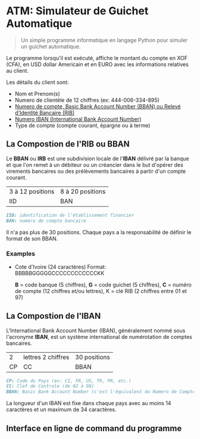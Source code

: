 # ATM: Simulateur de Guichet Automatique 

> Un simple programme informatique en langage Python pour simuler un guichet automatique.


Le programme lorsqu'il est exécuté, affiche le montant du compte en XOF (CFA), en USD dollar Americain et en EURO 
avec les informations relatives au client.

Les détails du client sont:

- Nom et Prenom(s)
- Numero de clientèle de 12 chiffres (ex: 444-006-334-895)
- [Numero de compte, Basic Bank Account Number (BBAN) ou Relevé d’Identité Bancaire (RIB)](https://fr.wikipedia.org/wiki/Basic_Bank_Account_Number)
- [Numero IBAN (International Bank Account Number)](https://fr.wikipedia.org/wiki/International_Bank_Account_Number)
- Type de compte (compte courant, épargne ou à terme)

## La Compostion de l'RIB ou BBAN

Le **BBAN** ou **IRB** est une subdivision locale de l'**IBAN** délivré par la banque et que l'on remet à un débiteur ou un créancier dans le but d'opérer des virements bancaires ou des prélèvements bancaires à partir d'un compte courant.

<table>
  <tr>
    <td>3 à 12 positions</td> 
    <td>8 à 20 positions</td>
  </tr>
  <tr>
    <td>IID</td>
    <td>BAN</td>
  </tr>
</table>


```markdown
IID: identification de l’établissement financier
BAN: numéro de compte bancaire
```
Il n'a pas plus de 30 positions. Chaque pays a la responsabilité de définir le format de son BBAN.

### Examples

- Cote d'Ivoire (24 caractères) Format: BBBBBGGGGGCCCCCCCCCCCCKK

  **B** = code banque (5 chiffres), **G** = code guichet (5 chiffres), **C** = numéro de compte (12 chiffres et/ou lettres), K = clé RIB (2 chiffres entre 01 et 97)

## La Compostion de l'IBAN

L'International Bank Account Number (IBAN), généralement nommé sous l'acronyme **IBAN**, est un système international de numérotation de comptes bancaires.

<table>
  <tr>
    <td>2</td> 
    <td>lettres	2 chiffres</td>
    <td>30 positions</td> 
  </tr>
  <tr>
    <td>CP</td>
    <td>CC</td>
    <td>BBAN</td>
  </tr>
</table>

```markdown 
CP: Code du Pays (ex: CI, FR, US, TR, PR, etc.)
CC: Clef de Controle (de 02 à 98)
BBAN: Basic Bank Account Number (c'est l'équivalent du Numero de Compte ou RIB)
```
La longueur d'un IBAN est fixe dans chaque pays avec au moins 14 caractères et un maximum de 34 caractères.

## Interface en ligne de command du programme

